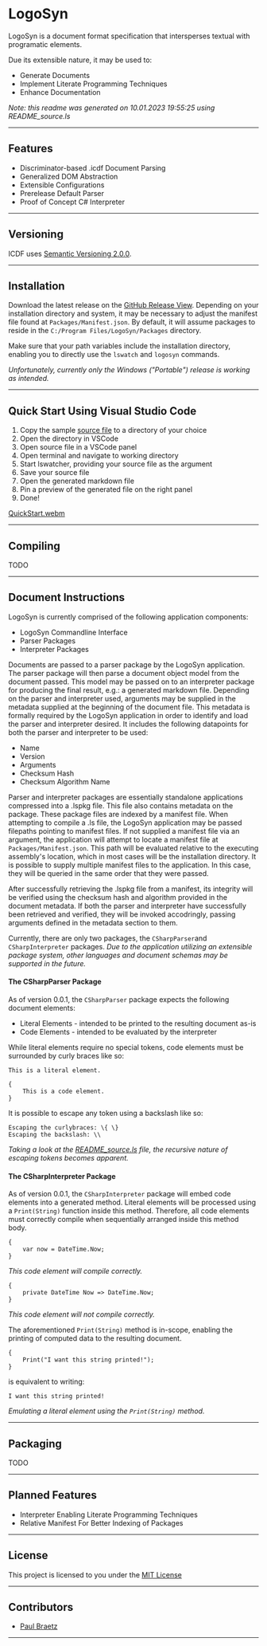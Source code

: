 # LogoSyn #

LogoSyn is a document format specification that intersperses textual with programatic elements.

Due its extensible nature, it may be used to:
* Generate Documents
* Implement Literate Programming Techniques
* Enhance Documentation

*Note: this readme was generated on 10.01.2023 19:55:25 using README_source.ls*

---
## **Features** ##

* Discriminator-based .icdf Document Parsing
* Generalized DOM Abstraction
* Extensible Configurations
* Prerelease Default Parser
* Proof of Concept C# Interpreter

---
## **Versioning** ##

ICDF uses [Semantic Versioning 2.0.0](https://semver.org/).

---
## **Installation** ##

Download the latest release on the [GitHub Release View](https://github.com/PaulBraetz/LogoSyn/Releases).
Depending on your installation directory and system, it may be necessary to adjust the manifest file found at `Packages/Manifest.json`.
By default, it will assume packages to reside in the `C:/Program Files/LogoSyn/Packages` directory.

Make sure that your path variables include the installation directory, enabling you to directly use the `lswatch` and `logosyn` commands.

*Unfortunately, currently only the Windows ("Portable") release is working as intended.*

---
## **Quick Start Using Visual Studio Code** ##

1. Copy the sample [source file](https://github.com/PaulBraetz/LogoSyn/blob/master/Apps/TestFiles/Source.ls) to a directory of your choice
2. Open the directory in VSCode
3. Open source file in a VSCode panel
4. Open terminal and navigate to working directory
5. Start lswatcher, providing your source file as the argument
6. Save your source file
7. Open the generated markdown file
8. Pin a preview of the generated file on the right panel
9. Done!

[QuickStart.webm](https://user-images.githubusercontent.com/95855091/211635304-a5cd8129-c1d9-40b5-a5e7-44086efb4605.webm)

---
## **Compiling** ##

TODO

---
## **Document Instructions** ##

LogoSyn is currently comprised of the following application components:
* LogoSyn Commandline Interface
* Parser Packages
* Interpreter Packages

Documents are passed to a parser package by the LogoSyn application.
The parser package will then parse a document object model from the document passed. 
This model may be passed on to an interpreter package for producing the final result, e.g.: a generated markdown file.
Depending on the parser and interpreter used, arguments may be supplied in the metadata supplied at the beginning of the document file.
This metadata is formally required by the LogoSyn application in order to identify and load the parser and interpreter desired.
It includes the following datapoints for both the parser and interpreter to be used:
* Name
* Version
* Arguments
* Checksum Hash
* Checksum Algorithm Name

Parser and interpreter packages are essentially standalone applications compressed into a .lspkg file. 
This file also contains metadata on the package. These package files are indexed by a manifest file.
When attempting to compile a .ls file, the LogoSyn application may be passed filepaths pointing to manifest files.
If not supplied a manifest file via an argument, the application will attempt to locate a manifest file at `Packages/Manifest.json`.
This path will be evaluated relative to the executing assembly's location, which in most cases will be the installation directory.
It is possible to supply multiple manifest files to the application. In this case, they will be queried in the same order that they were passed.

After successfully retrieving the .lspkg file from a manifest, its integrity will be verified using the checksum hash and algorithm provided in the document metadata.
If both the parser and interpreter have successfully been retrieved and verified, they will be invoked accodringly, passing arguments defined in the metadata section to them.

Currently, there are only two packages, the `CSharpParser`and `CSharpInterpreter` packages.
*Due to the application utilizing an extensible package system, other languages and document schemas may be supported in the future.*

#### **The CSharpParser Package** ####
As of version 0.0.1, the `CSharpParser` package expects the following document elements:
* Literal Elements - intended to be printed to the resulting document as-is
* Code Elements - intended to be evaluated by the interpreter

While literal elements require no special tokens, code elements must be surrounded by curly braces like so:
```
This is a literal element.

{
	This is a code element.
}
```

It is possible to escape any token using a backslash like so:
```
Escaping the curlybraces: \{ \}
Escaping the backslash: \\
```

*Taking a look at the [README_source.ls](https://github.com/PaulBraetz/LogoSyn/blob/master/README_source.ls) file, the recursive nature of escaping tokens becomes apparent.*

#### **The CSharpInterpreter Package** ####
As of version 0.0.1, the `CSharpInterpreter` package will embed code elements into a generated method.
Literal elements will be processed using a `Print(String)` function inside this method.
Therefore, all code elements must correctly compile when sequentially arranged inside this method body.
```
{
	var now = DateTime.Now;
}
```
*This code element will compile correctly.*

```
{
	private DateTime Now => DateTime.Now;
}
```
*This code element will not compile correctly.*

The aforementioned `Print(String)` method is in-scope, enabling the printing of computed data to the resulting document.
```
{
	Print("I want this string printed!");
}
```
is equivalent to writing:
```
I want this string printed!
```
*Emulating a literal element using the `Print(String)` method.*

---
## **Packaging** ##

TODO

---
## **Planned Features** ##

* Interpreter Enabling Literate Programming Techniques
* Relative Manifest For Better Indexing of Packages

---
## **License** ##

This project is licensed to you under the [MIT License](https://github.com/PaulBraetz/LogoSyn/blob/master/LICENSE)

---
## **Contributors** ##

* [Paul Braetz](https://github.com/PaulBraetz/)

---